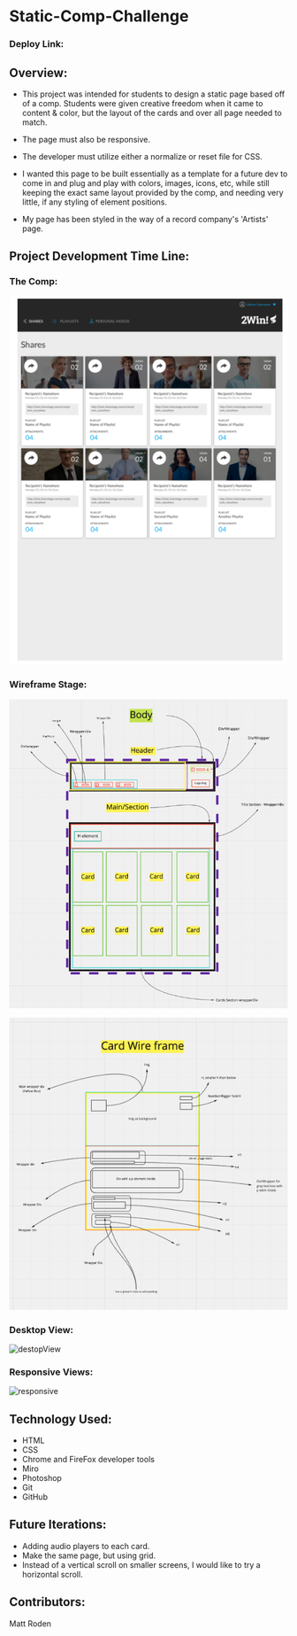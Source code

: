 # Static-Comp-Challenge

### Deploy Link:

## Overview:

- This project was intended for students to design a static page based off of a comp. Students were given creative freedom when it came to content & color, but the layout of the cards and over all page needed to match.
- The page must also be responsive.
- The developer must utilize either a normalize or reset file for CSS.

- I wanted this page to be built essentially as a template for a future dev to come in and plug and play with colors, images, icons, etc, while still keeping the exact same layout provided by the comp, and needing very little, if any styling of element positions.

- My page has been styled in the way of a record company's 'Artists' page.

## Project Development Time Line:

### The Comp: 

![comp](./assets/Comp.png)

### Wireframe Stage:

![wireframe-whole](./assets/fullsiteWireFrame.png)

![wireframe-card](./assets/cardWireFrame.png)

### Desktop View:

![destopView](./assets/desktopview.gif)

### Responsive Views:

![responsive](./assets/responsiveView.gif)


## Technology Used:

- HTML
- CSS
- Chrome and FireFox developer tools
- Miro
- Photoshop
- Git
- GitHub

## Future Iterations:

- Adding audio players to each card.
- Make the same page, but using grid.
- Instead of a vertical scroll on smaller screens, I would like to try a horizontal scroll. 

## Contributors:

Matt Roden




